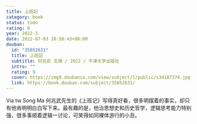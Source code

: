 ```yaml
---
title: 上班記
category: book
status: todo
rating: 0
year: 2022-3
date: 2022-07-03 10:50:43+08:00
douban:
  id: "35852631"
  title: 上班記
  subtitle: 何兆武 文靖 / 2022 / 牛津大学出版社
  intro: ""
  rating: 9
  cover: https://img9.doubanio.com/view/subject/l/public/s34187374.jpg
  link: https://book.douban.com/subject/35852631/
---
```


Via tw Song Ma 何兆武先生的《上班记》写得真好看，很多明摆着的事实，却只有他肯明明白白写下来。最有趣的是，他治思想史和历史哲学，逻辑思考能力特别强，很多事顺着逻辑一讨论，可笑得如同裸体游行的小丑。
